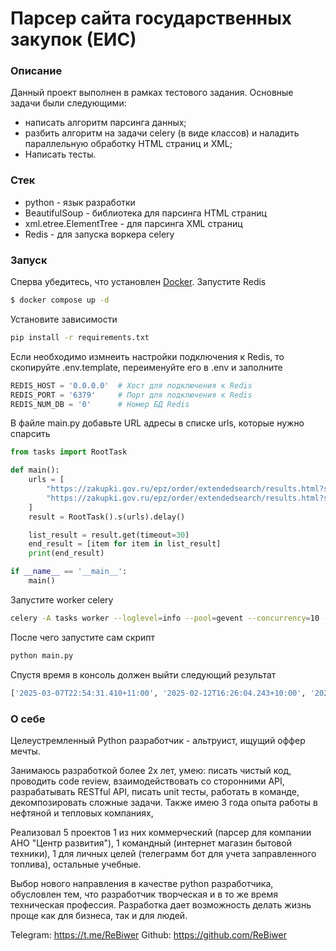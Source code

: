 # Парсер сайта государственных закупок (ЕИС)

### Описание

Данный проект выполнен в рамках тестового задания. Основные задачи были следующими:
- написать алгоритм парсинга данных;
- разбить алгоритм на задачи celery (в виде классов) и наладить параллельную обработку HTML страниц и XML;
- Написать тесты.


### Стек
- python - язык разработки
- BeautifulSoup - библиотека для парсинга HTML страниц
- xml.etree.ElementTree - для парсинга XML страниц
- Redis - для запуска воркера celery

### Запуск
Сперва убедитесь, что установлен [Docker](https://docs.docker.com/engine/install/). Запустите Redis
```bash
$ docker compose up -d
```
Установите зависимости

```bash
pip install -r requirements.txt
```

Если необходимо измнеить настройки подключения к Redis, то скопируйте .env.template, переименуйте его в .env и заполните
```python
REDIS_HOST = '0.0.0.0'  # Хост для подключения к Redis
REDIS_PORT = '6379'     # Порт для подключения к Redis
REDIS_NUM_DB = '0'      # Номер БД Redis
```

В файле main.py добавьте URL адресы в списке urls, которые нужно спарсить
```python
from tasks import RootTask

def main():
    urls = [
        "https://zakupki.gov.ru/epz/order/extendedsearch/results.html?searchString=&morphology=on&search-filter=Дате+обновления&pageNumber=1&sortDirection=false&recordsPerPage=_10&showLotsInfoHidden=false&savedSearchSettingsIdHidden=&sortBy=UPDATE_DATE&fz44=on&placingWayList=&selectedLaws=&priceFromGeneral=&priceFromGWS=&priceFromUnitGWS=&priceToGeneral=&priceToGWS=&priceToUnitGWS=&currencyIdGeneral=-1&publishDateFrom=&publishDateTo=&applSubmissionCloseDateFrom=&applSubmissionCloseDateTo=&customerIdOrg=&customerFz94id=&customerTitle=&okpd2Ids=&okpd2IdsCodes=",
        "https://zakupki.gov.ru/epz/order/extendedsearch/results.html?searchString=&morphology=on&search-filter=Дате+обновления&pageNumber=2&sortDirection=false&recordsPerPage=_10&showLotsInfoHidden=false&savedSearchSettingsIdHidden=&sortBy=UPDATE_DATE&fz44=on&placingWayList=&selectedLaws=&priceFromGeneral=&priceFromGWS=&priceFromUnitGWS=&priceToGeneral=&priceToGWS=&priceToUnitGWS=&currencyIdGeneral=-1&publishDateFrom=&publishDateTo=&applSubmissionCloseDateFrom=&applSubmissionCloseDateTo=&customerIdOrg=&customerFz94id=&customerTitle=&okpd2Ids=&okpd2IdsCodes=",
    ]
    result = RootTask().s(urls).delay()

    list_result = result.get(timeout=30)
    end_result = [item for item in list_result]
    print(end_result)

if __name__ == '__main__':
    main()

```

Запустите worker celery
```bash
celery -A tasks worker --loglevel=info --pool=gevent --concurrency=10 --without-heartbeat --queues=celery
```

После чего запустите сам скрипт
```bash
python main.py
```

Спустя время в консоль должен выйти следующий результат

```bash
['2025-03-07T22:54:31.410+11:00', '2025-02-12T16:26:04.243+10:00', '2025-03-06T22:38:40.937+10:00', '2025-03-10T20:43:34.226+09:00', '2025-03-10T21:29:01.023+12:00', '2025-03-10T21:15:42.875+10:00', '2025-02-27T10:19:26.147+09:00', '2025-02-26T18:30:31.165+09:00', '2025-02-25T16:57:23.969+09:00', '2025-03-10T20:36:16.914+08:00', '2025-02-27T12:01:36.081+08:00', '2025-03-10T20:26:49.529+08:00', '2025-03-07T15:12:54.540+08:00', '2025-03-10T16:25:53.550+10:00', '2025-03-10T16:02:44.195+08:00', '2025-02-26T15:23:29.933+08:00', '2025-03-10T20:03:08.275+11:00', '2025-03-10T20:01:17.596+11:00', '2025-02-27T17:51:00.252+08:00', '2025-03-10T19:59:40.057+11:00']
```

### О себе
Целеустремленный Python разработчик - альтруист, ищущий оффер мечты.

Занимаюсь разработкой более 2х лет, умею: писать чистый код, проводить code review, взаимодействовать со сторонними API, разрабатывать RESTful API, писать unit тесты, работать в команде, декомпозировать сложные задачи. Также имею 3 года опыта работы в нефтяной и тепловых компаниях,

Реализовал 5 проектов 1 из них коммерческий (парсер для компании АНО "Центр развития"), 1 командный (интернет магазин бытовой техники), 1 для личных целей (телеграмм бот для учета заправленного топлива), остальные учебные.

Выбор нового направления в качестве python разработчика, обусловлен тем, что разработчик творческая и в то же время техническая профессия. Разработка дает возможность делать жизнь проще как для бизнеса, так и для людей.

Telegram: https://t.me/ReBiwer
Github: https://github.com/ReBiwer
